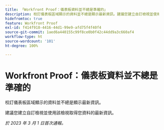 ```yaml
---
title: 「Workfront Proof：儀表板資料並不總是準確的」
description: 校訂儀表板區域顯示的資料並不總是顯示最新資訊。建議您建立自訂檢視並使用該檢視取得您資料的最新資訊。
hidefromtoc: true
feature: Workfront Proof
exl-id: f414f918-4416-44d1-99e9-afd75f4f40f4
source-git-commit: 1aed6a440155c99f8ce0b0f42c44dd9a3c660af4
workflow-type: ht
source-wordcount: '101'
ht-degree: 100%

---
```


# Workfront Proof：儀表板資料並不總是準確的

校訂儀表板區域顯示的資料並不總是顯示最新資訊。

建議您建立自訂檢視並使用該檢視取得您資料的最新資訊。

_於 2023 年 3 月 1 日首次通報。_
